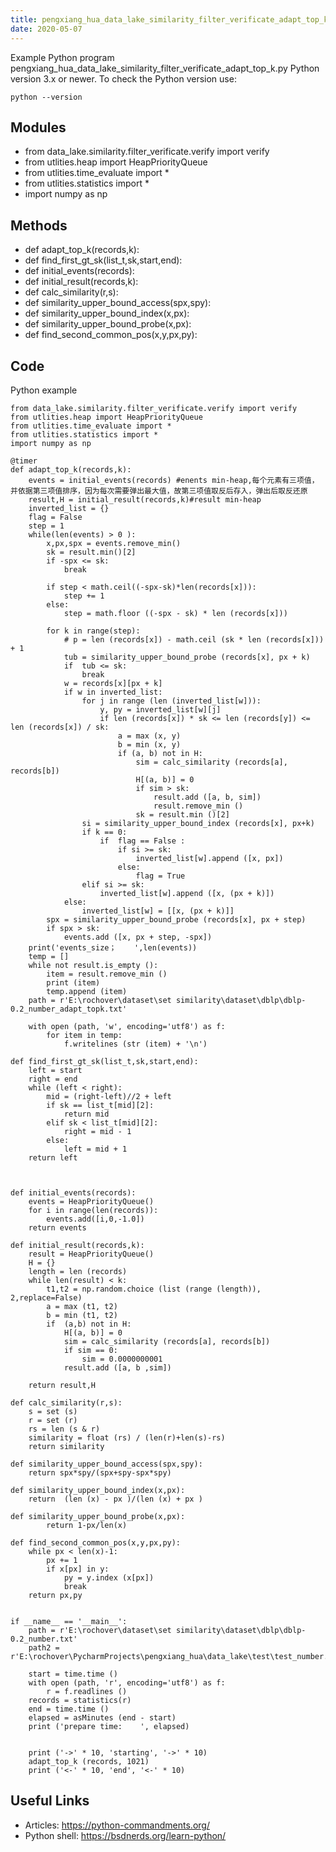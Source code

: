 ```yaml
---
title: pengxiang_hua_data_lake_similarity_filter_verificate_adapt_top_k
date: 2020-05-07
---
```

Example Python program pengxiang_hua_data_lake_similarity_filter_verificate_adapt_top_k.py
Python version 3.x or newer.
To check the Python version use:

    python --version

## Modules

* from data_lake.similarity.filter_verificate.verify import verify
* from utlities.heap import HeapPriorityQueue
* from utlities.time_evaluate import *
* from utlities.statistics import *
* import numpy as np

## Methods

* def adapt_top_k(records,k):
* def find_first_gt_sk(list_t,sk,start,end):
* def initial_events(records):
* def initial_result(records,k):
* def calc_similarity(r,s):
* def similarity_upper_bound_access(spx,spy):
* def similarity_upper_bound_index(x,px):
* def similarity_upper_bound_probe(x,px):
* def find_second_common_pos(x,y,px,py):

## Code

Python example

    from data_lake.similarity.filter_verificate.verify import verify
    from utlities.heap import HeapPriorityQueue
    from utlities.time_evaluate import *
    from utlities.statistics import *
    import numpy as np
    
    @timer
    def adapt_top_k(records,k):
        events = initial_events(records) #enents min-heap,每个元素有三项值，并依据第三项值排序，因为每次需要弹出最大值，故第三项值取反后存入，弹出后取反还原
        result,H = initial_result(records,k)#result min-heap
        inverted_list = {}
        flag = False
        step = 1
        while(len(events) > 0 ):
            x,px,spx = events.remove_min()
            sk = result.min()[2]
            if -spx <= sk:
                break
    
            if step < math.ceil((-spx-sk)*len(records[x])):
                step += 1
            else:
                step = math.floor ((-spx - sk) * len (records[x]))
    
            for k in range(step):
                # p = len (records[x]) - math.ceil (sk * len (records[x])) + 1
                tub = similarity_upper_bound_probe (records[x], px + k)
                if  tub <= sk:
                    break
                w = records[x][px + k]
                if w in inverted_list:
                    for j in range (len (inverted_list[w])):
                        y, py = inverted_list[w][j]
                        if len (records[x]) * sk <= len (records[y]) <= len (records[x]) / sk:
                            a = max (x, y)
                            b = min (x, y)
                            if (a, b) not in H:
                                sim = calc_similarity (records[a], records[b])
                                H[(a, b)] = 0
                                if sim > sk:
                                    result.add ([a, b, sim])
                                    result.remove_min ()
                                sk = result.min ()[2]
                    si = similarity_upper_bound_index (records[x], px+k)
                    if k == 0:
                        if  flag == False :
                            if si >= sk:
                                inverted_list[w].append ([x, px])
                            else:
                                flag = True
                    elif si >= sk:
                        inverted_list[w].append ([x, (px + k)])
                else:
                    inverted_list[w] = [[x, (px + k)]]
            spx = similarity_upper_bound_probe (records[x], px + step)
            if spx > sk:
                events.add ([x, px + step, -spx])
        print('events_size；    ',len(events))
        temp = []
        while not result.is_empty ():
            item = result.remove_min ()
            print (item)
            temp.append (item)
        path = r'E:\rochover\dataset\set similarity\dataset\dblp\dblp-0.2_number_adapt_topk.txt'
    
        with open (path, 'w', encoding='utf8') as f:
            for item in temp:
                f.writelines (str (item) + '\n')
    
    def find_first_gt_sk(list_t,sk,start,end):
        left = start
        right = end
        while (left < right):
            mid = (right-left)//2 + left
            if sk == list_t[mid][2]:
                return mid
            elif sk < list_t[mid][2]:
                right = mid - 1
            else:
                left = mid + 1
        return left
    
    
    
    def initial_events(records):
        events = HeapPriorityQueue()
        for i in range(len(records)):
            events.add([i,0,-1.0])
        return events
    
    def initial_result(records,k):
        result = HeapPriorityQueue()
        H = {}
        length = len (records)
        while len(result) < k:
            t1,t2 = np.random.choice (list (range (length)), 2,replace=False)
            a = max (t1, t2)
            b = min (t1, t2)
            if  (a,b) not in H:
                H[(a, b)] = 0
                sim = calc_similarity (records[a], records[b])
                if sim == 0:
                    sim = 0.0000000001
                result.add ([a, b ,sim])
    
        return result,H
    
    def calc_similarity(r,s):
        s = set (s)
        r = set (r)
        rs = len (s & r)
        similarity = float (rs) / (len(r)+len(s)-rs)
        return similarity
    
    def similarity_upper_bound_access(spx,spy):
        return spx*spy/(spx+spy-spx*spy)
    
    def similarity_upper_bound_index(x,px):
        return  (len (x) - px )/(len (x) + px )
    
    def similarity_upper_bound_probe(x,px):
            return 1-px/len(x)
    
    def find_second_common_pos(x,y,px,py):
        while px < len(x)-1:
            px += 1
            if x[px] in y:
                py = y.index (x[px])
                break
        return px,py
    
    
    if __name__ == '__main__':
        path = r'E:\rochover\dataset\set similarity\dataset\dblp\dblp-0.2_number.txt'
        path2 = r'E:\rochover\PycharmProjects\pengxiang_hua\data_lake\test\test_number.txt'
    
        start = time.time ()
        with open (path, 'r', encoding='utf8') as f:
            r = f.readlines ()
        records = statistics(r)
        end = time.time ()
        elapsed = asMinutes (end - start)
        print ('prepare time:    ', elapsed)
    
    
        print ('->' * 10, 'starting', '->' * 10)
        adapt_top_k (records, 1021)
        print ('<-' * 10, 'end', '<-' * 10)
    

## Useful Links

- Articles: https://python-commandments.org/
- Python shell: https://bsdnerds.org/learn-python/
